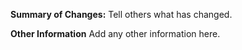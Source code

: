 **Summary of Changes:**
Tell others what has changed.

**Other Information**
Add any other information here.
